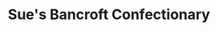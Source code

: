 ---
title: "Sue's Bancroft Confectionary"
url: /sudbury/sues-bancroft-confectionary/
shop: Lebensmittel
---